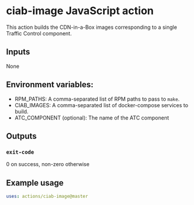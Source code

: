 <!--
    Licensed to the Apache Software Foundation (ASF) under one
    or more contributor license agreements.  See the NOTICE file
    distributed with this work for additional information
    regarding copyright ownership.  The ASF licenses this file
    to you under the Apache License, Version 2.0 (the
    "License"); you may not use this file except in compliance
    with the License.  You may obtain a copy of the License at

      http://www.apache.org/licenses/LICENSE-2.0

    Unless required by applicable law or agreed to in writing,
    software distributed under the License is distributed on an
    "AS IS" BASIS, WITHOUT WARRANTIES OR CONDITIONS OF ANY
    KIND, either express or implied.  See the License for the
    specific language governing permissions and limitations
    under the License.
-->

# ciab-image JavaScript action

This action builds the CDN-in-a-Box images corresponding to a single Traffic Control component.

## Inputs
None

## Environment variables:
- RPM_PATHS: A comma-separated list of RPM paths to pass to `make`.
- CIAB_IMAGES: A comma-separated list of docker-compose services to build.
- ATC_COMPONENT (optional): The name of the ATC component

## Outputs
### `exit-code`

0 on success, non-zero otherwise

## Example usage
```yaml
uses: actions/ciab-image@master
```
